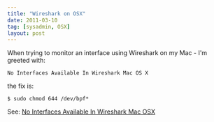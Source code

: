 ```yaml
---
title: "Wireshark on OSX"
date: 2011-03-10
tag: [sysadmin, OSX]
layout: post
---
```

When trying to monitor an interface using Wireshark on my Mac - I'm greeted with:

```
No Interfaces Available In Wireshark Mac OS X
```

the fix is:

```
$ sudo chmod 644 /dev/bpf*
```

See: [No Interfaces Available In Wireshark Mac OSX](http://langui.sh/2010/01/31/no-interfaces-available-in-wireshark-mac-os-x/)
